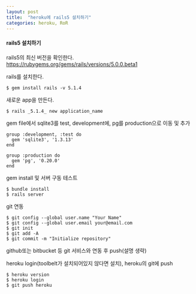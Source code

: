 ```yaml
---
layout: post
title:  "heroku에 rails5 설치하기"
categories: heroku, RoR
---
```


#### rails5 설치하기
rails5의 최신 버전을 확인한다.<br>
<https://rubygems.org/gems/rails/versions/5.0.0.beta1>

rails를 설치한다.<br>
~~~
$ gem install rails -v 5.1.4
~~~
새로운 app을 만든다. 
~~~
$ rails _5.1.4_ new application_name
~~~

gem file에서 sqlite3를 test, development에, pg를 production으로 이동 및 추가
~~~
group :development, :test do
  gem 'sqlite3', '1.3.13'
end

group :production do
  gem 'pg', '0.20.0'
end
~~~

gem install 및 서버 구동 테스트
~~~
$ bundle install
$ rails server
~~~

git 연동
~~~
$ git config --global user.name "Your Name"
$ git config --global user.email your@email.com
$ git init
$ git add -A
$ git commit -m "Initialize repository"
~~~

github또는 bitbucket 등 git 서비스와 연동 후 push(설명 생략)

heroku login(toolbelt가 설치되어있지 않다면 설치), heroku의 git에 push
~~~
$ heroku version
$ heroku login
$ git push heroku
~~~